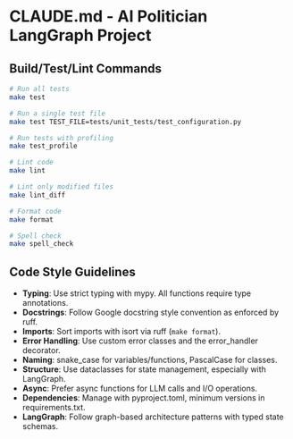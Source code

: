 # CLAUDE.md - AI Politician LangGraph Project

## Build/Test/Lint Commands
```bash
# Run all tests
make test

# Run a single test file
make test TEST_FILE=tests/unit_tests/test_configuration.py

# Run tests with profiling
make test_profile

# Lint code
make lint

# Lint only modified files
make lint_diff

# Format code
make format

# Spell check
make spell_check
```

## Code Style Guidelines
- **Typing**: Use strict typing with mypy. All functions require type annotations.
- **Docstrings**: Follow Google docstring style convention as enforced by ruff.
- **Imports**: Sort imports with isort via ruff (`make format`).
- **Error Handling**: Use custom error classes and the error_handler decorator.
- **Naming**: snake_case for variables/functions, PascalCase for classes.
- **Structure**: Use dataclasses for state management, especially with LangGraph.
- **Async**: Prefer async functions for LLM calls and I/O operations.
- **Dependencies**: Manage with pyproject.toml, minimum versions in requirements.txt.
- **LangGraph**: Follow graph-based architecture patterns with typed state schemas.